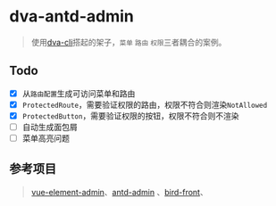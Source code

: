 # dva-antd-admin
> 使用[dva-cli](https://github.com/dvajs/dva)搭起的架子，`菜单` `路由` `权限`三者耦合的案例。
## Todo
- [x] 从`路由配置`生成可访问菜单和路由
- [x] `ProtectedRoute`，需要验证权限的路由，权限不符合则渲染`NotAllowed`
- [x] `ProtectedButton`，需要验证权限的按钮，权限不符合则不渲染
- [ ] 自动生成面包屑
- [ ] 菜单高亮问题
## 参考项目
> [vue-element-admin](https://github.com/PanJiaChen/vue-element-admin)、[antd-admin](https://github.com/zuiidea/antd-admin)
、[bird-front](https://github.com/liuxx001/bird-front)、

